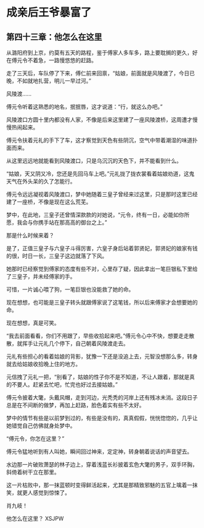 # 成亲后王爷暴富了 
 ## 第四十三章：他怎么在这里
  从潞阳府到上京，约莫有五天的路程，鉴于傅家人多车多，路上要耽搁的更久，好在傅元令不着急，一路慢悠悠的赶路。  
  
 走了三天后，车队停了下来，傅仁前来回禀，“姑娘，前面就是风陵渡了，今日已晚，不如就地扎营，明儿一早过河。”  
  
 风陵渡……  
  
 傅元令听着这熟悉的地名，抿抿唇，这才说道：“行，就这么办吧。”  
  
 风陵渡口方圆十里内都没有人家，不像是后来这里建了一座风陵渡桥，这周遭才慢慢热闹起来。  
  
 傅元令扶着元礼的手下了车，这才察觉到天色有些阴沉，空气中带着潮湿的味道扑面而来。  
  
 从这里远远地就能看到风陵渡口，只是乌沉沉的天色下，并不能看到什么。  
  
 “姑娘，天又阴又冷，您还是先回马车上吧。”元礼拢了拢衣裳看着姑娘劝道，这鬼天气在外头呆的久了怎能行。  
  
 傅元令远远凝视着风陵渡口，梦中她随着三皇子曾经来过这里，只是那时这里已经建了一座桥，不像是现在这么荒芜。  
  
 梦中，在此地，三皇子还曾情深款款的对她说，“元令，终有一日，必能如你所愿，我会与你携手站在那高高的御台之上。”  
  
 那是什么时候来着？  
  
 是了，正值三皇子与六皇子斗得厉害，六皇子身后站着郭贤妃，郭贤妃的娘家有钱的很，时日一长，三皇子这边就落了下风。  
  
 她那时已经察觉到傅家的态度有些不对，心里存了疑，因此拿出一笔巨银私下里给了三皇子，并未经傅家的手。  
  
 可惜，一片诚心喂了狗，一笔巨银也没能救了她的命。  
  
 现在想想，也可能是三皇子转头就跟傅家说了这笔钱，所以后来傅家才会想要她的命。  
  
 现在想想，真是可笑。  
  
 “我去前面看看，你们不用跟了，早些收拾起来吧。”傅元令心中不快，想要走走散散，就挥手让元礼几个停下，自己朝着风陵渡走去。  
  
 元礼有些担心的看着姑娘的背影，犹豫一下还是没追上去，元智没想那么多，转身就去给姑娘收拾晚上住的地方。  
  
 元信拽了元礼一把，“别看了，姑娘的性子你不是不知道，不让人跟着，那就是真的不要人。赶紧去忙吧，忙完也好过去接姑娘。”  
  
 傅元令披着大氅，头戴风帽，走到河边，光秃秃的河岸上还有残冰未消。这段日子总是在不间断的做梦，再加上赶路，脸色着实有些不太好。  
  
 梦中的情节有些是以前梦到过的，有些是没有的，真真假假，恍恍惚惚的，几乎让她错觉自己仿佛就身处梦中。  
  
 “傅元令，你怎在这里？”  
  
 傅元令猛地听到有人叫她，瞬间回过神来，定定神，转身朝着说话的声音望去。  
  
 水边那一片破败萧瑟的林子边上，穿着浅蓝长衫披着玄色大氅的男子，双手环胸，斜倚着树干立在那里。  
  
 这一片枯败中，那一抹蓝顿时变得鲜活起来，尤其是那精致邪魅的五官上噙着一抹笑，就更人感觉到惊悚了。  
  
 肖九岐！  
  
 他怎么在这里？ 
XSJPW